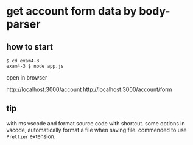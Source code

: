 # get account form data by body-parser

## how to start

```
$ cd exam4-3
exam4-3 $ node app.js
```

open in browser

http://localhost:3000/account
http://localhost:3000/account/form

## tip

with ms vscode and format source code with shortcut.
some options in vscode, automatically format a file when saving file.
commended to use `Prettier` extension.
